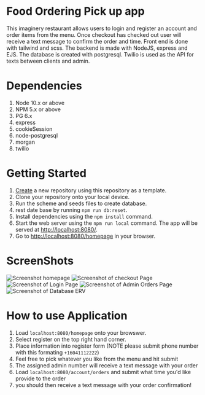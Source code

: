 # Food Ordering Pick up app

This imaginery restaurant allows users to login and register an account and order items from the menu. 
Once checkout has checked out user will receive a text message to confirm the order and time. Front end is done with tailwind  and scss. The backend is made with NodeJS, express and EJS. The database is created with postgresql. Twilio is used as the API for texts between clients and admin.

# Dependencies

1. Node 10.x or above
2. NPM 5.x or above
3. PG 6.x
4. express
5. cookieSession
6. node-postgresql
7. morgan
8. twilio

# Getting Started

1. [Create](https://github.com/Sohaib-GO/Project-02) a new repository using this repository as a template.
2. Clone your repository onto your local device.
3. Run the scheme and seeds files to create database.
3. rest date base by running `npm run db:reset`.
4. Install dependencies using the `npm install` command.
5. Start the web server using the `npm run local` command. The app will be served at <http://localhost:8080/>.
6. Go to <http://localhost:8080/homepage> in your browser.



# ScreenShots 
![Screenshot homepage](https://github.com/Sohaib-GO/Project-02/blob/master/img/home_page.png?raw=true)
![Screenshot of checkout Page](https://github.com/Sohaib-GO/Project-02/blob/master/img/checkout.png?raw=true)
![Screenshot of Login Page](https://github.com/Sohaib-GO/Project-02/blob/master/img/login.png?raw=true)
![Screenshot of Admin Orders Page](https://github.com/Sohaib-GO/Project-02/blob/master/img/admin_orders.png?raw=true)
![Screenshot of Database ERV](https://github.com/Sohaib-GO/Project-02/blob/master/img/Database-ERD.png?raw=true)

# How to use Application
1. Load `localhost:8080/homepage` onto your browswer.
2. Select register on the top right hand corner.
3. Place information into register form (NOTE please submit phone number with this formating `+16041112222`)
4. Feel free to pick whatever you like from the menu and hit submit 
5. The assigned admin number will receive a text message with your order
5. Load `localhost:8080/account/orders` and submit what time you'd like provide to the order
6. you should then receive a text message with your order confirmation!
